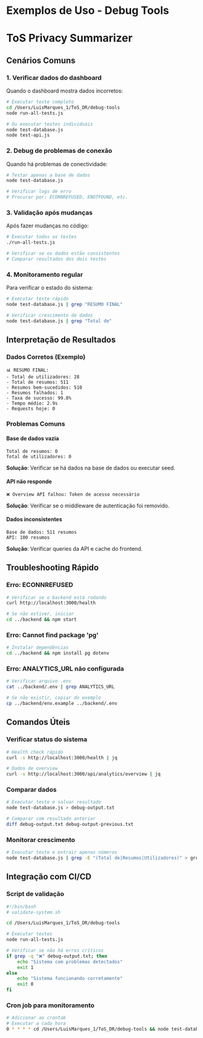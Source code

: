# Exemplos de Uso - Debug Tools
# ToS Privacy Summarizer

## Cenários Comuns

### 1. Verificar dados do dashboard
Quando o dashboard mostra dados incorretos:

```bash
# Executar teste completo
cd /Users/LuisMarques_1/ToS_DR/debug-tools
node run-all-tests.js

# Ou executar testes individuais
node test-database.js
node test-api.js
```

### 2. Debug de problemas de conexão
Quando há problemas de conectividade:

```bash
# Testar apenas a base de dados
node test-database.js

# Verificar logs de erro
# Procurar por: ECONNREFUSED, ENOTFOUND, etc.
```

### 3. Validação após mudanças
Após fazer mudanças no código:

```bash
# Executar todos os testes
./run-all-tests.js

# Verificar se os dados estão consistentes
# Comparar resultados dos dois testes
```

### 4. Monitoramento regular
Para verificar o estado do sistema:

```bash
# Executar teste rápido
node test-database.js | grep "RESUMO FINAL"

# Verificar crescimento de dados
node test-database.js | grep "Total de"
```

## Interpretação de Resultados

### Dados Corretos (Exemplo)
```
📊 RESUMO FINAL:
- Total de utilizadores: 28
- Total de resumos: 511
- Resumos bem-sucedidos: 510
- Resumos falhados: 1
- Taxa de sucesso: 99.8%
- Tempo médio: 2.9s
- Requests hoje: 0
```

### Problemas Comuns

#### Base de dados vazia
```
Total de resumos: 0
Total de utilizadores: 0
```
**Solução**: Verificar se há dados na base de dados ou executar seed.

#### API não responde
```
❌ Overview API falhou: Token de acesso necessário
```
**Solução**: Verificar se o middleware de autenticação foi removido.

#### Dados inconsistentes
```
Base de dados: 511 resumos
API: 100 resumos
```
**Solução**: Verificar queries da API e cache do frontend.

## Troubleshooting Rápido

### Erro: ECONNREFUSED
```bash
# Verificar se o backend está rodando
curl http://localhost:3000/health

# Se não estiver, iniciar
cd ../backend && npm start
```

### Erro: Cannot find package 'pg'
```bash
# Instalar dependências
cd ../backend && npm install pg dotenv
```

### Erro: ANALYTICS_URL não configurada
```bash
# Verificar arquivo .env
cat ../backend/.env | grep ANALYTICS_URL

# Se não existir, copiar do exemplo
cp ../backend/env.example ../backend/.env
```

## Comandos Úteis

### Verificar status do sistema
```bash
# Health check rápido
curl -s http://localhost:3000/health | jq

# Dados de overview
curl -s http://localhost:3000/api/analytics/overview | jq
```

### Comparar dados
```bash
# Executar teste e salvar resultado
node test-database.js > debug-output.txt

# Comparar com resultado anterior
diff debug-output.txt debug-output-previous.txt
```

### Monitorar crescimento
```bash
# Executar teste e extrair apenas números
node test-database.js | grep -E "(Total de|Resumos|Utilizadores)" > growth-log.txt
```

## Integração com CI/CD

### Script de validação
```bash
#!/bin/bash
# validate-system.sh

cd /Users/LuisMarques_1/ToS_DR/debug-tools

# Executar testes
node run-all-tests.js

# Verificar se não há erros críticos
if grep -q "❌" debug-output.txt; then
    echo "Sistema com problemas detectados"
    exit 1
else
    echo "Sistema funcionando corretamente"
    exit 0
fi
```

### Cron job para monitoramento
```bash
# Adicionar ao crontab
# Executar a cada hora
0 * * * * cd /Users/LuisMarques_1/ToS_DR/debug-tools && node test-database.js >> system-monitor.log 2>&1
```
